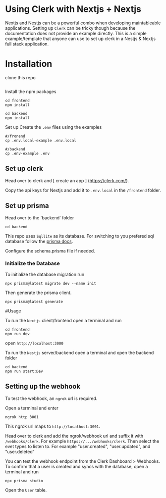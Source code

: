 # Using Clerk with Nextjs + Nextjs

Nextjs and Nestjs can be a powerful combo when developing maintableable applications. Setting up `Clerk` can be tricky though because the documentation does not provide an example directly. This is a simple example/template that anyone can use to set up clerk in a Nestjs & Nextjs full stack application.

# Installation

clone this repo

```

```

Install the npm packages

```
cd frontend
npm install
```

```
cd backend
npm install
```

Set up
Create the `.env` files using the examples

```
#/fronend
cp .env.local-example .env.local
```

```
#/backend
cp .env-example .env
```

## Set up clerk

Head over to clerk and [ create an app ] (https://clerk.com/).

Copy the api keys for Nextjs and add it to `.env.local` in the `/frontend` folder.

## Set up prisma

Head over to the `backend' folder

```
cd backend
```

This repo uses `Sqllite` as its database. For switching to you prefered sql database follow the [prisma docs](https://www.prisma.io/docs/orm/overview/databases/postgresql).

Configure the schema.prisma file if needed.

### Initialize the Database

To initialize the database migration run

```
npx prisma@latest migrate dev --name init
```

Then generate the prisma client.

```
npx prisma@latest generate
```

#Usage

To run the `Nextjs` client/frontend open a terminal and run

```
cd frontend
npm run dev
```

open `http://localhost:3000`

To run the `Nestjs` server/backend open a terminal and open the backend folder

```
cd backend
npm run start:Dev
```

## Setting up the webhook

To test the webhook, an `ngrok` url is required.

Open a terminal and enter

```
ngrok http 3001
```

This ngrok url maps to `http://localhost:3001`.

Head over to clerk and add the ngrok/webhook url and suffix it with `/webhooks/clerk`. For example `https://.../webhooks/clerk`. Then select the evet types to listen to. For example "user.created", "user.updated", and "user.deleted"

You can test the webhook endpoint from the Clerk Dashboard > Webhooks. To confirm that a user is created and syncs with the database, open a terminal and run

```
npx prisma studio
```

Open the `User` table.
